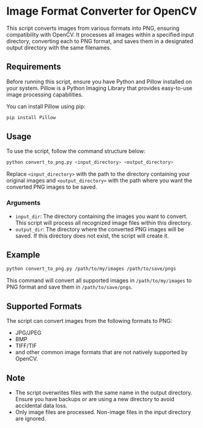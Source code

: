 # Image Format Converter for OpenCV

This script converts images from various formats into PNG, ensuring compatibility with OpenCV. It processes all images within a specified input directory, converting each to PNG format, and saves them in a designated output directory with the same filenames.

## Requirements

Before running this script, ensure you have Python and Pillow installed on your system. Pillow is a Python Imaging Library that provides easy-to-use image processing capabilities.

You can install Pillow using pip:

```bash
pip install Pillow
```

## Usage

To use the script, follow the command structure below:

```bash
python convert_to_png.py <input_directory> <output_directory>
```

Replace `<input_directory>` with the path to the directory containing your original images and `<output_directory>` with the path where you want the converted PNG images to be saved.

### Arguments

- `input_dir`: The directory containing the images you want to convert. This script will process all recognized image files within this directory.
- `output_dir`: The directory where the converted PNG images will be saved. If this directory does not exist, the script will create it.

## Example

```bash
python convert_to_png.py /path/to/my/images /path/to/save/pngs
```

This command will convert all supported images in `/path/to/my/images` to PNG format and save them in `/path/to/save/pngs`.

## Supported Formats

The script can convert images from the following formats to PNG:

- JPG/JPEG
- BMP
- TIFF/TIF
- and other common image formats that are not natively supported by OpenCV.

## Note

- The script overwrites files with the same name in the output directory. Ensure you have backups or are using a new directory to avoid accidental data loss.
- Only image files are processed. Non-image files in the input directory are ignored.
